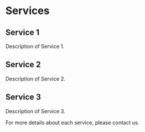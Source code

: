 # Services

## Service 1

Description of Service 1.

## Service 2

Description of Service 2.

## Service 3

Description of Service 3.

For more details about each service, please contact us.